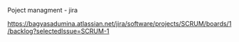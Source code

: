 Poject managment - jira

https://bagyasadumina.atlassian.net/jira/software/projects/SCRUM/boards/1/backlog?selectedIssue=SCRUM-1 

